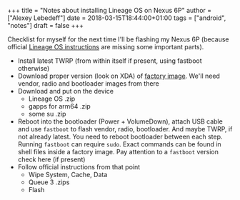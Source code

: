 +++
title = "Notes about installing Lineage OS on Nexus 6P"
author = ["Alexey Lebedeff"]
date = 2018-03-15T18:44:00+01:00
tags = ["android", "notes"]
draft = false
+++

Checklist for myself for the next time I'll be flashing my Nexus 6P
(because official [Lineage OS instructions](https://wiki.lineageos.org/devices/angler/install) are missing some
important parts).
<!--more-->

-   Install latest TWRP (from within itself if present, using
    fastboot otherwise)
-   Download proper version (look on XDA) of [factory image](https://developers.google.com/android/images). We'll
    need vendor, radio and bootloader images from there
-   Download and put on the device
    -   Lineage OS .zip
    -   gapps for arm64 .zip
    -   some su .zip
-   Reboot into the bootloader (Power + VolumeDown), attach USB cable
    and use `fastboot` to flash vendor, radio, bootloader. And maybe
    TWRP, if not already latest. You need to reboot bootloader
    between each step. Running `fastboot` can require `sudo`. Exact
    commands can be found in shell files inside a factory image. Pay
    attention to a `fastboot` version check here (if present)
-   Follow official instructions from that point
    -   Wipe System, Cache, Data
    -   Queue 3 .zips
    -   Flash
